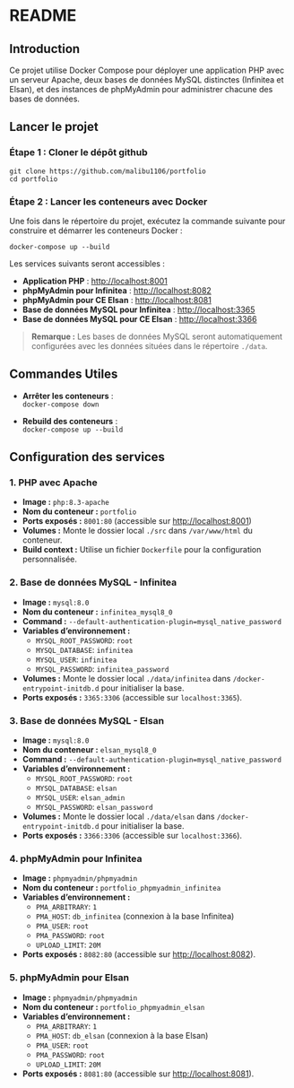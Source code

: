 # README

## Introduction

Ce projet utilise Docker Compose pour déployer une application PHP avec un serveur Apache, deux bases de données MySQL distinctes (Infinitea et Elsan), et des instances de phpMyAdmin pour administrer chacune des bases de données.


## Lancer le projet

### Étape 1 : Cloner le dépôt github 
   `git clone https://github.com/malibu1106/portfolio`   
   `cd portfolio`
   
### Étape 2 : Lancer les conteneurs avec Docker



Une fois dans le répertoire du projet, exécutez la commande suivante pour construire et démarrer les conteneurs Docker :

`docker-compose up --build`


Les services suivants seront accessibles :


- **Application PHP** : [http://localhost:8001](http://localhost:8001)
- **phpMyAdmin pour Infinitea** : [http://localhost:8082](http://localhost:8082)
- **phpMyAdmin pour CE Elsan** : [http://localhost:8081](http://localhost:8081)
- **Base de données MySQL pour Infinitea** : [http://localhost:3365](http://localhost:3365)
- **Base de données MySQL pour CE Elsan** : [http://localhost:3366](http://localhost:3366)


> **Remarque :** Les bases de données MySQL seront automatiquement configurées avec les données situées dans le répertoire `./data`.

## Commandes Utiles


- **Arrêter les conteneurs** :  
  `docker-compose down`


- **Rebuild des conteneurs** :  
  `docker-compose up --build`

## Configuration des services

### 1. PHP avec Apache
- **Image :** `php:8.3-apache`
- **Nom du conteneur :** `portfolio`
- **Ports exposés :** `8001:80` (accessible sur [http://localhost:8001](http://localhost:8001))
- **Volumes :** Monte le dossier local `./src` dans `/var/www/html` du conteneur.
- **Build context :** Utilise un fichier `Dockerfile` pour la configuration personnalisée.

### 2. Base de données MySQL - Infinitea
- **Image :** `mysql:8.0`
- **Nom du conteneur :** `infinitea_mysql8_0`
- **Command :** `--default-authentication-plugin=mysql_native_password`
- **Variables d’environnement :**
  - `MYSQL_ROOT_PASSWORD`: `root`
  - `MYSQL_DATABASE`: `infinitea`
  - `MYSQL_USER`: `infinitea`
  - `MYSQL_PASSWORD`: `infinitea_password`
- **Volumes :** Monte le dossier local `./data/infinitea` dans `/docker-entrypoint-initdb.d` pour initialiser la base.
- **Ports exposés :** `3365:3306` (accessible sur `localhost:3365`).

### 3. Base de données MySQL - Elsan
- **Image :** `mysql:8.0`
- **Nom du conteneur :** `elsan_mysql8_0`
- **Command :** `--default-authentication-plugin=mysql_native_password`
- **Variables d’environnement :**
  - `MYSQL_ROOT_PASSWORD`: `root`
  - `MYSQL_DATABASE`: `elsan`
  - `MYSQL_USER`: `elsan_admin`
  - `MYSQL_PASSWORD`: `elsan_password`
- **Volumes :** Monte le dossier local `./data/elsan` dans `/docker-entrypoint-initdb.d` pour initialiser la base.
- **Ports exposés :** `3366:3306` (accessible sur `localhost:3366`).

### 4. phpMyAdmin pour Infinitea
- **Image :** `phpmyadmin/phpmyadmin`
- **Nom du conteneur :** `portfolio_phpmyadmin_infinitea`
- **Variables d’environnement :**
  - `PMA_ARBITRARY`: `1`
  - `PMA_HOST`: `db_infinitea` (connexion à la base Infinitea)
  - `PMA_USER`: `root`
  - `PMA_PASSWORD`: `root`
  - `UPLOAD_LIMIT`: `20M`
- **Ports exposés :** `8082:80` (accessible sur [http://localhost:8082](http://localhost:8082)).

### 5. phpMyAdmin pour Elsan
- **Image :** `phpmyadmin/phpmyadmin`
- **Nom du conteneur :** `portfolio_phpmyadmin_elsan`
- **Variables d’environnement :**
  - `PMA_ARBITRARY`: `1`
  - `PMA_HOST`: `db_elsan` (connexion à la base Elsan)
  - `PMA_USER`: `root`
  - `PMA_PASSWORD`: `root`
  - `UPLOAD_LIMIT`: `20M`
- **Ports exposés :** `8081:80` (accessible sur [http://localhost:8081](http://localhost:8081)).
